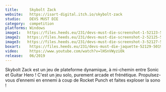 ```yaml
---
title:     Skybolt Zack
website:   https://isart-digital.itch.io/skybolt-zack
studio:    DEVS MUST DIE
category:  competition
platforms: Windows
image1:   https://files.heeds.eu/231/devs-must-die-screenshot-1-52123-5019-20180407-181337.jpg
image2:   https://files.heeds.eu/231/devs-must-die-screenshot-2-52125-5019-20180407-181338.jpg
image3:   https://files.heeds.eu/231/devs-must-die-screenshot-3-52127-5019-20180407-181339.jpg
boxart:    https://files.heeds.eu/231/devs-must-die-jaquette-52129-5019-20180407-181339.jpg
video:     https://www.youtube.com/watch?v=lHSnVWyziOk
release:   06/2019
---
```


Skybolt Zack est un jeu de plateforme dynamique, à mi-chemin entre Sonic et Guitar Hero !
 C'est un jeu solo, purement arcade et frénétique. Propulsez-vous d’ennemi en ennemi à coup de Rocket Punch et faites exploser la sono !
